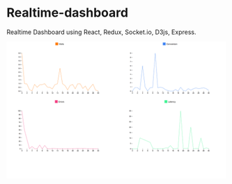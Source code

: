 # Realtime-dashboard
Realtime Dashboard using React, Redux, Socket.io, D3js, Express.

![ScreenShot](https://github.com/amitmotgi/realtime-dashboard/blob/master/Screen%20Shot%202017-05-26%20at%205.04.36%20PM.png)

